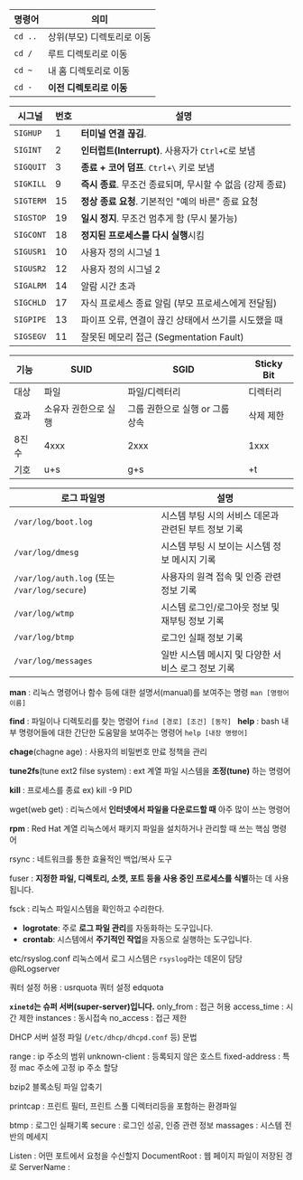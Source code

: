 
|명령어|의미|
|---|---|
|`cd ..`|상위(부모) 디렉토리로 이동|
|`cd /`|루트 디렉토리로 이동|
|`cd ~`|내 홈 디렉토리로 이동|
|`cd -`|**이전 디렉토리로 이동**|

| 시그널       | 번호  | 설명                                     |
| --------- | --- | -------------------------------------- |
| `SIGHUP`  | 1   | **터미널 연결 끊김**.                         |
| `SIGINT`  | 2   | **인터럽트(Interrupt)**. 사용자가 `Ctrl+C`로 보냄 |
| `SIGQUIT` | 3   | **종료 + 코어 덤프**. `Ctrl+\` 키로 보냄         |
| `SIGKILL` | 9   | **즉시 종료**. 무조건 종료되며, 무시할 수 없음 (강제 종료)  |
| `SIGTERM` | 15  | **정상 종료 요청**. 기본적인 "예의 바른" 종료 요청       |
| `SIGSTOP` | 19  | **일시 정지**. 무조건 멈추게 함 (무시 불가능)          |
| `SIGCONT` | 18  | **정지된 프로세스를 다시 실행**시킴                  |
| `SIGUSR1` | 10  | 사용자 정의 시그널 1                           |
| `SIGUSR2` | 12  | 사용자 정의 시그널 2                           |
| `SIGALRM` | 14  | 알람 시간 초과                               |
| `SIGCHLD` | 17  | 자식 프로세스 종료 알림 (부모 프로세스에게 전달됨)          |
| `SIGPIPE` | 13  | 파이프 오류, 연결이 끊긴 상태에서 쓰기를 시도했을 때         |
| `SIGSEGV` | 11  | 잘못된 메모리 접근 (Segmentation Fault)        |

|기능|SUID|SGID|Sticky Bit|
|---|---|---|---|
|대상|파일|파일/디렉터리|디렉터리|
|효과|소유자 권한으로 실행|그룹 권한으로 실행 or 그룹 상속|삭제 제한|
|8진수|4xxx|2xxx|1xxx|
|기호|u+s|g+s|+t|


|**로그 파일명**|**설명**|
|---|---|
|`/var/log/boot.log`|시스템 부팅 시의 서비스 데몬과 관련된 부트 정보 기록|
|`/var/log/dmesg`|시스템 부팅 시 보이는 시스템 정보 메시지 기록|
|`/var/log/auth.log` (또는 `/var/log/secure`)|사용자의 원격 접속 및 인증 관련 정보 기록|
|`/var/log/wtmp`|시스템 로그인/로그아웃 정보 및 재부팅 정보 기록|
|`/var/log/btmp`|로그인 실패 정보 기록|
|`/var/log/messages`|일반 시스템 메시지 및 다양한 서비스 로그 정보 기록|


**man** : 리눅스 명령어나 함수 등에 대한 설명서(manual)를 보여주는 명령
`man [명령어 이름]`

**find** :  파일이나 디렉토리를 찾는 명령어
`find [경로] [조건] [동작]
`
**help** :  bash 내부 명령어들에 대한 간단한 도움말을 보여주는 명령어
`help [내장 명령어]`

**chage**(chagne age) : 사용자의 비밀번호 만료 정책을 관리

**tune2fs**(tune ext2 filse system) : ext 계열 파일 시스템을 **조정(tune)** 하는 명령어

**kill** : 프로세스를 종료 ex) kill -9 PID

wget(web get) : 리눅스에서 **인터넷에서 파일을 다운로드할 때** 아주 많이 쓰는 명령어

**rpm** : Red Hat 계열 리눅스에서 패키지 파일을 설치하거나 관리할 때 쓰는 핵심 명령어

rsync : 네트워크를 통한 효율적인 백업/복사 도구

fuser : **지정한 파일, 디렉토리, 소켓, 포트 등을 사용 중인 프로세스를 식별**하는 데 사용됩니다.

fsck : 리눅스 파일시스템을 확인하고 수리한다.

- **logrotate**: 주로 **로그 파일 관리**를 자동화하는 도구입니다.
- **crontab**: 시스템에서 **주기적인 작업**을 자동으로 실행하는 도구입니다.

etc/rsyslog.conf
리눅스에서 로그 시스템은 `rsyslog`라는 데몬이 담당
@RLogserver

쿼터 설정 허용  : usrquota
쿼터 설정 edquota


**`xinetd`는 슈퍼 서버(super-server)입니다.**
only_from :  접근 허용
access_time : 시간 제한
instances : 동시접속
no_access : 접근 제한

DHCP 서버 설정 파일 (`/etc/dhcp/dhcpd.conf` 등) 문법

range : ip 주소의 범위
unknown-client : 등록되지 않은 호스트
fixed-address : 특정 mac 주소에 고정 ip 주소 할당

bzip2  블록소팅 파일 압축기

printcap : 프린트 필터, 프린트 스풀 디렉터리등을 포함하는 환경파일

btmp : 로그인 실패기록
secure : 로그인 성공, 인증 관련 정보
massages : 시스템 전반의 메세지

Listen : 어떤 포트에서 요청을 수신할지
DocumentRoot : 웹 페이지 파일이 저장된 경로
ServerName : 
